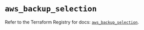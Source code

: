 # `aws_backup_selection`

Refer to the Terraform Registry for docs: [`aws_backup_selection`](https://registry.terraform.io/providers/hashicorp/aws/5.58.0/docs/resources/backup_selection).
